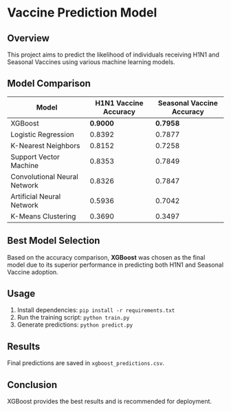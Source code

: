 #  Vaccine Prediction Model

## Overview
This project aims to predict the likelihood of individuals receiving H1N1 and Seasonal Vaccines using various machine learning models.

## Model Comparison

| Model                   | H1N1 Vaccine Accuracy | Seasonal Vaccine Accuracy |
|-------------------------|----------------------|---------------------------|
| XGBoost                | **0.9000**           | **0.7958**                 |
| Logistic Regression     | 0.8392               | 0.7877                     |
| K-Nearest Neighbors    | 0.8152               | 0.7258                     |
| Support Vector Machine | 0.8353               | 0.7849                     |
| Convolutional Neural Network | 0.8326       | 0.7847                     |
| Artificial Neural Network | 0.5936           | 0.7042                     |
| K-Means Clustering     | 0.3690               | 0.3497                     |

## Best Model Selection
Based on the accuracy comparison, **XGBoost** was chosen as the final model due to its superior performance in predicting both H1N1 and Seasonal Vaccine adoption.

## Usage
1. Install dependencies: `pip install -r requirements.txt`
2. Run the training script: `python train.py`
3. Generate predictions: `python predict.py`

## Results
Final predictions are saved in `xgboost_predictions.csv`.

## Conclusion
XGBoost provides the best results and is recommended for deployment.



